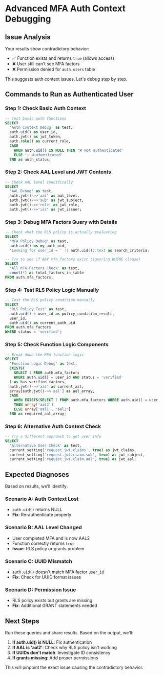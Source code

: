 # Advanced MFA Auth Context Debugging

## Issue Analysis

Your results show contradictory behavior:
- ✅ Function exists and returns `true` (allows access)
- ❌ User still can't see MFA factors 
- ❌ Permission denied for `auth.users` table

This suggests auth context issues. Let's debug step by step.

## Commands to Run as Authenticated User

### Step 1: Check Basic Auth Context
```sql
-- Test basic auth functions
SELECT 
  'Auth Context Debug' as test,
  auth.uid() as user_id,
  auth.jwt() as jwt_token,
  auth.role() as current_role,
  CASE 
    WHEN auth.uid() IS NULL THEN '❌ Not authenticated'
    ELSE '✅ Authenticated'
  END as auth_status;
```

### Step 2: Check AAL Level and JWT Contents
```sql
-- Check AAL level specifically
SELECT 
  'AAL Debug' as test,
  auth.jwt()->>'aal' as aal_level,
  auth.jwt()->>'sub' as jwt_subject,
  auth.jwt()->>'role' as jwt_role,
  auth.jwt()->>'iss' as jwt_issuer;
```

### Step 3: Debug MFA Factors Query with Details
```sql
-- Check what the RLS policy is actually evaluating
SELECT 
  'MFA Policy Debug' as test,
  auth.uid() as my_auth_uid,
  'Looking for user_id = ' || auth.uid()::text as search_criteria;

-- Try to see if ANY mfa_factors exist (ignoring WHERE clause)
SELECT 
  'All MFA Factors Check' as test,
  count(*) as total_factors_in_table
FROM auth.mfa_factors;
```

### Step 4: Test RLS Policy Logic Manually
```sql
-- Test the RLS policy condition manually
SELECT 
  'RLS Policy Test' as test,
  auth.uid() = user_id as policy_condition_result,
  user_id,
  auth.uid() as current_auth_uid
FROM auth.mfa_factors 
WHERE status = 'verified';
```

### Step 5: Check Function Logic Components
```sql
-- Break down the MFA function logic
SELECT 
  'Function Logic Debug' as test,
  EXISTS(
    SELECT 1 FROM auth.mfa_factors 
    WHERE auth.uid() = user_id AND status = 'verified'
  ) as has_verified_factors,
  auth.jwt()->>'aal' as current_aal,
  array[auth.jwt()->>'aal'] as aal_array,
  CASE
    WHEN EXISTS(SELECT 1 FROM auth.mfa_factors WHERE auth.uid() = user_id AND status = 'verified')
    THEN array['aal2']
    ELSE array['aal1', 'aal2']
  END as required_aal_array;
```

### Step 6: Alternative Auth Context Check
```sql
-- Try a different approach to get user info
SELECT 
  'Alternative User Check' as test,
  current_setting('request.jwt.claims', true) as jwt_claims,
  current_setting('request.jwt.claim.sub', true) as jwt_subject,
  current_setting('request.jwt.claim.aal', true) as jwt_aal;
```

## Expected Diagnoses

Based on results, we'll identify:

### Scenario A: Auth Context Lost
- `auth.uid()` returns NULL
- **Fix**: Re-authenticate properly

### Scenario B: AAL Level Changed  
- User completed MFA and is now AAL2
- Function correctly returns `true`
- **Issue**: RLS policy or grants problem

### Scenario C: UUID Mismatch
- `auth.uid()` doesn't match MFA factor `user_id`
- **Fix**: Check for UUID format issues

### Scenario D: Permission Issue
- RLS policy exists but grants are missing
- **Fix**: Additional GRANT statements needed

## Next Steps

Run these queries and share results. Based on the output, we'll:

1. **If auth.uid() is NULL**: Fix authentication
2. **If AAL is 'aal2'**: Check why RLS policy isn't working  
3. **If UUIDs don't match**: Investigate ID consistency
4. **If grants missing**: Add proper permissions

This will pinpoint the exact issue causing the contradictory behavior.
